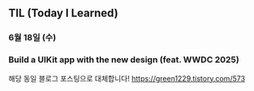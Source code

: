 ## TIL (Today I Learned)

### 6월 18일 (수)    
### Build a UIKit app with the new design (feat. WWDC 2025)
해당 동일 블로그 포스팅으로 대체합니다!
https://green1229.tistory.com/573   
